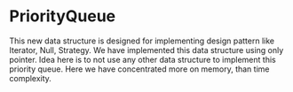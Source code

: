 PriorityQueue
=============

This new data structure is designed for implementing design pattern like Iterator, Null, Strategy. We have implemented this
data structure using only pointer. Idea here is to not use any other data structure to implement this priority queue.
Here we have concentrated more on memory, than time complexity.
